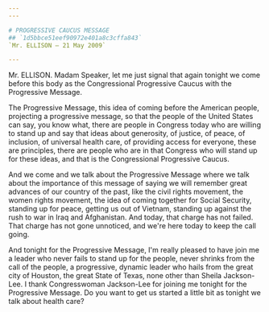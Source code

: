 ```yaml
---
---

# PROGRESSIVE CAUCUS MESSAGE
## `1d5bbce51eef90972e401a8c3cffa843`
`Mr. ELLISON — 21 May 2009`

---
```



Mr. ELLISON. Madam Speaker, let me just signal that again tonight we 
come before this body as the Congressional Progressive Caucus with the 
Progressive Message.

The Progressive Message, this idea of coming before the American 
people, projecting a progressive message, so that the people of the 
United States can say, you know what, there are people in Congress 
today who are willing to stand up and say that ideas about generosity, 
of justice, of peace, of inclusion, of universal health care, of 
providing access for everyone, these are principles, there are people 
who are in that Congress who will stand up for these ideas, and that is 
the Congressional Progressive Caucus.

And we come and we talk about the Progressive Message where we talk 
about the importance of this message of saying we will remember great 
advances of our country of the past, like the civil rights movement, 
the women rights movement, the idea of coming together for Social 
Security, standing up for peace, getting us out of Vietnam, standing up 
against the rush to war in Iraq and Afghanistan. And today, that charge 
has not failed. That charge has not gone unnoticed, and we're here 
today to keep the call going.

And tonight for the Progressive Message, I'm really pleased to have 
join me a leader who never fails to stand up for the people, never 
shrinks from the call of the people, a progressive, dynamic leader who 
hails from the great city of Houston, the great State of Texas, none 
other than Sheila Jackson-Lee. I thank Congresswoman Jackson-Lee for 
joining me tonight for the Progressive Message. Do you want to get us 
started a little bit as tonight we talk about health care?